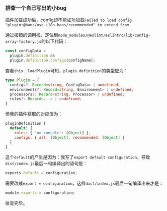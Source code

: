 ### 排查一个自己写出的小bug
插件加载成功后，config却不能成功加载`Failed to load config "plugin:@hans/use-i18n-hans/recommended" to extend from.`

通过报错的调用栈，定位到`node_modules/@eslint/eslintrc/lib/config-array-factory.js`的以下代码：

```js
const configData =
  plugin.definition &&
  plugin.definition.configs[configName];
```

查看`this._loadPlugin`可知，`plugin.definition`的类型应为：

```ts
type Plugin = {
  configs?: Record<string, ConfigData> | undefined;
  environments?: Record<string, Environment> | undefined;
  processors?: Record<string, Processor> | undefined;
  rules?: Record<...> | undefined;
}
```

但我的插件获取的对应值为：

```js
pluginDefinition {
  default: {
    rules: { 'no-console': [Object] },
    configs: { all: [Object], recommended: [Object] }
  }
}
```

这个`default`的产生是因为：我写了`export default configuration`，导致`dist/index.js`最后一句编译出的语句是：

```js
exports.default = configuration;
```

需要改成`export = configuration`，这样`dist/index.js`最后一句编译出来才是：

```js
module.exports = configuration;
```

排查完毕。